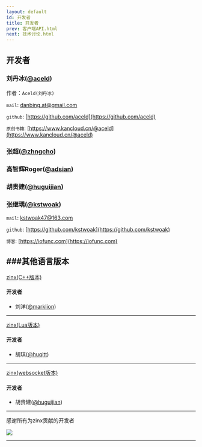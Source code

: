 ```yaml
---
layout: default
id: 开发者
title: 开发者
prev: 客户端API.html
next: 技术讨论.html
---
```


## 开发者

### 刘丹冰([@aceld](https://github.com/aceld))
作者：`Aceld(刘丹冰)`

`mail`:
[danbing.at@gmail.com](mailto:danbing.at@gmail.com)

`github`:
[https://github.com/aceld](https://github.com/aceld)

`原创书籍`:
[https://www.kancloud.cn/@aceld](https://www.kancloud.cn/@aceld)

### 张超([@zhngcho](https://github.com/zhngcho))
### 高智辉Roger([@adsian](https://github.com/adsian))
### 胡贵建([@huguijian](https://github.com/huguijian))
### 张继瑀([@kstwoak](https://github.com/huguijian))

`mail`:
[kstwoak47@163.com](mailto:kstwoak47@163.com)

`github`:
[https://github.com/kstwoak](https://github.com/kstwoak)

`博客`:
[https://iofunc.com](https://iofunc.com)






###其他语言版本
---
[zinx(C++版本)](https://github.com/marklion/zinx)
#### 开发者
-  刘洋([@marklion](https://github.com/marklion))


---
[zinx(Lua版本)](https://github.com/huqitt/zinx-lua)
#### 开发者
-  胡琪([@huqitt](https://github.com/huqitt))

---
[zinx(websocket版本)](https://github.com/aceld/zinx/tree/wsserver)
#### 开发者
-  胡贵建([@huguijian](https://github.com/huguijian))

---

感谢所有为zinx贡献的开发者


<a href="https://github.com/aceld/zinx/graphs/contributors">
  <img src="https://contrib.rocks/image?repo=aceld/zinx" />
</a>    


---

